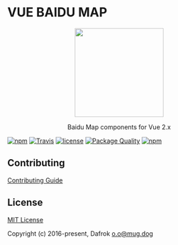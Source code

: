 # VUE BAIDU MAP

<p align="center"><img src="//dafrok.github.io/vue-baidu-map-offline/favicon.png" width="200px"></p>

<p align="center">Baidu Map components for Vue 2.x</p>

[![npm](https://img.shields.io/npm/v/vue-baidu-map-offline.svg)]()
[![Travis](https://img.shields.io/travis/Dafrok/vue-baidu-map-offline.svg)]()
[![license](https://img.shields.io/github/license/dafrok/vue-baidu-map-offline.svg)]()
[![Package Quality](https://camo.githubusercontent.com/288996eeba7c6433cb9a72caf2385913f2ceebb2/687474703a2f2f6e706d2e7061636b6167657175616c6974792e636f6d2f736869656c642f7675652d62616964752d6d61702e737667)](http://packagequality.com/#?package=vue-baidu-map-offline)
[![npm](https://img.shields.io/npm/dm/vue-baidu-map-offline.svg)]()

## Contributing

[Contributing Guide](https://github.com/Dafrok/vue-baidu-map-offline/blob/master/CONTRIBUTING.md)

## License

[MIT License](https://opensource.org/licenses/MIT)

Copyright (c) 2016-present, Dafrok <o.o@mug.dog>
